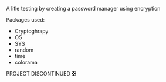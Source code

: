 A litle testing by creating a password manager using encryption

Packages used:
- Cryptoghrapy
- OS
- SYS
- random
- time
- colorama

PROJECT DISCONTINUED ❎
